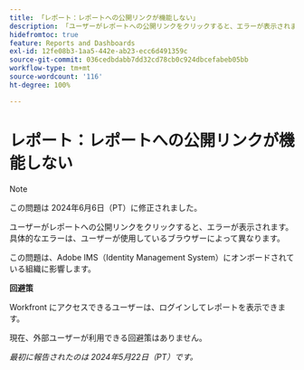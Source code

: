 ```yaml
---
title: 「レポート：レポートへの公開リンクが機能しない」
description: 「ユーザーがレポートへの公開リンクをクリックすると、エラーが表示されます。 具体的なエラーは、ユーザーが使用しているブラウザーによって異なります。 」
hidefromtoc: true
feature: Reports and Dashboards
exl-id: 12fe08b3-1aa5-442e-ab23-ecc6d491359c
source-git-commit: 036cedbdabb7dd32cd78cb0c924dbcefabeb05bb
workflow-type: tm+mt
source-wordcount: '116'
ht-degree: 100%

---
```


# レポート：レポートへの公開リンクが機能しない

>[!NOTE]
>
>この問題は 2024年6月6日（PT）に修正されました。

ユーザーがレポートへの公開リンクをクリックすると、エラーが表示されます。 具体的なエラーは、ユーザーが使用しているブラウザーによって異なります。

この問題は、Adobe IMS（Identity Management System）にオンボードされている組織に影響します。

**回避策**

Workfront にアクセスできるユーザーは、ログインしてレポートを表示できます。

現在、外部ユーザーが利用できる回避策はありません。

_最初に報告されたのは 2024年5月22日（PT）です。_
